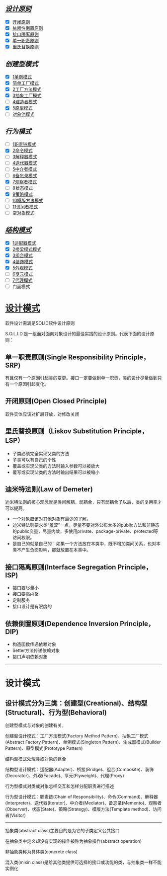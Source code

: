 *[设计原则](document/design-principles.md)*
------
- [x] [开闭原则](document/open-close-principle.md)
- [x] [依赖性倒置原则](document/dependency-inversion-principle.md)
- [x] [接口隔离原则](document/interface-segregation-principle.md)
- [x] [单一职责原则](document/single-responsibility-principle.md)
- [x] [里氏替换原则](document/liskov-s-substitution-principle.md)

*创建型模式*
------
- [x] [1单例模式](document/singleton-pattern.md)
- [x] [简单工厂模式](document/factory-pattern.md)
- [x] [2工厂方法模式](document/factory-method-pattern.md)
- [x] [3抽象工厂模式](document/abstract-factory-pattern.md)
- [ ] [4建造者模式](document/builder-pattern.md)
- [x] [5原型模式](document/prototype-pattern.md)
- [ ] [对象池模式](document/object-pool-pattern.md)

*行为模式*
------
- [ ] [1职责链模式](document/chain-of-responsibility-pattern.md)
- [x] [2命令模式](document/command-pattern.md)
- [ ] [3解释器模式](document/interpreter-pattern.md)
- [ ] [4迭代器模式](document/iterator-pattern.md)
- [ ] [5中介者模式](document/mediator-pattern.md)
- [ ] [6备忘录模式](document/memento-pattern.md)
- [x] [7观察者模式](document/observer-pattern.md)
- [ ] 8状态模式
- [x] [9策略模式](document/strategy-pattern.md)
- [ ] [10模版方法模式](document/template-method-pattern.md)
- [ ] [11访问者模式](document/visitor-pattern.md)
- [ ] [空对象模式](document/null-object-pattern)

*[结构模式](document/structural-patterns.md)*
------
- [x] [1适配器模式](document/adapter-pattern.md)
- [x] [2桥梁模式模式](document/bridge-pattern.md)
- [x] [3组合模式](document/composite-pattern.md)
- [x] [4装饰模式](document/decorator-pattern.md)
- [x] [5外观模式](document/facade-pattern.md)
- [ ] [6享元模式](document/flyweight-pattern.md)
- [ ] [7代理模式](document/proxy-pattern.md)
- [ ] 门面模式

# [设计模式](http://www.oodesign.com/) #

软件设计需满足SOLID软件设计原则

S.O.L.I.D.是一组面对面向对象设计的最佳实践的设计原则。代表下面的设计原则：

## 单一职责原则(Single Responsibility Principle，SRP) ##

有且仅有一个原因引起类的变更。接口一定要做到单一职责，类的设计尽量做到只有一个原因引起变化。

## 开闭原则(Open Closed Principle) ##

软件实体应该对扩展开放，对修改关闭

## 里氏替换原则（Liskov Substitution Principle，LSP） ##

* 子类必须完全实现父类的方法
* 子类可以有自己的个性
* 覆盖或实现父类的方法时输入参数可以被放大
* 覆写或实现父类的方法时输出结果可以被缩小

## 迪米特法则(Law of Demeter) ##

迪米特法则的核心观念就是类间解耦，弱耦合，只有弱耦合了以后，类的复用率才可以提高。

* 一个对象应该对其他对象有最少的了解。
* 迪米特法则要求类“羞涩”一点，尽量不要对外公布太多的public方法和非静态的public变量，尽量内敛，多使用private、package-private、protected等访问权限。
* 是自己的就是自己的：如果一个方法放在本类中，既不增加类间关系，也对本类不产生负面影响，那就放置在本类中。

## 接口隔离原则(Interface Segregation Principle，ISP) ##

* 接口要尽量小
* 接口要高内聚
* 定制服务
* 接口设计是有限度的

## 依赖倒置原则(Dependence Inversion Principle，DIP) ##

* 构造函数传递依赖对象
* Setter方法传递依赖对象
* 接口声明依赖对象

---

# 设计模式 #

## 设计模式分为三类：创建型(Creational)、结构型(Structural)、行为型(Behavioral) ##

创建型模式与对象的创建有关，

创建型设计模式：工厂方法模式(Factory Method Pattern)、抽象工厂模式(Abstract Factory Pattern)、单例模式(Singleton Pattern)、生成器模式(Builder Pattern)、原型模式(Prototype Pattern)

结构型模式处理类或对象的组合

结构型设计模式：适配器(Adapter)、桥接(Bridge)、组合(Composite)、装饰(Decorator)、外观(Facade)、享元(Flyweight)、代理(Proxy)

行为型模式对类或对象怎样交互和怎样分配职责进行描述

行为型设计模式：职责链(Chain of Responsibility)、命令(Command)、解释器(Interpreter)、迭代器(Iterator)、中介者(Mediator)、备忘录(Memento)、观察者(Observer)、状态(State)、策略(Strategy)、模版方法(Template method)、访问者(Visitor)

---

抽象类(abstract class)主要目的是为它的子类定义公共接口

在抽象类中定义却没有实现的操作被称为抽象操作(abstract operation)

非抽象类称为具体类(concrete class)

混入类(mixin class)是给其他类提供可选择的接口或功能的类，与抽象类一样不能实例化





